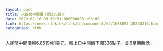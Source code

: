 ```yaml
---
layout: post
title: 人民幣中間價下調336點子
date: 2023-02-16 09:19:51.000000000 +08:00
link: https://news.rthk.hk/rthk/ch/component/k2/1688094-20230216.htm
categories: rthk
---
```


人民幣中間價報6.8519兌1美元，較上日中間價下調336點子，創6星期新低。
